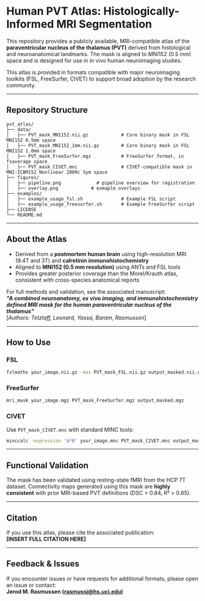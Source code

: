 # Human PVT Atlas: Histologically-Informed MRI Segmentation

This repository provides a publicly available, MRI-compatible atlas of the **paraventricular nucleus of the thalamus (PVT)** derived from histological and neuroanatomical landmarks. The mask is aligned to MNI152 (0.5 mm) space and is designed for use in in vivo human neuroimaging studies.

This atlas is provided in formats compatible with major neuroimaging toolkits (FSL, FreeSurfer, CIVET) to support broad adoption by the research community.

---

## Repository Structure

```
pvt_atlas/
├── data/
│   ├── PVT_mask_MNI152.nii.gz            # Core binary mask in FSL MNI152 0.5mm space
│   ├── PVT_mask_MNI152_1mm.nii.gz        # Core binary mask in FSL MNI152 1.0mm space
│   ├── PVT_mask_FreeSurfer.mgz           # FreeSurfer format, in fsaverage space
│   ├── PVT_mask_CIVET.mnc                # CIVET-compatible mask in MNI-ICBM152 Nonlinear 2009c Sym space
├── figures/
│   ├── pipeline.png             # pipeline overview for registration
│   ├── overlay.png            # exmaple overlays
├── examples/
│   ├── example_usage_fsl.sh              # Example FSL script
│   ├── example_usage_freesurfer.sh       # Example FreeSurfer script
├── LICENSE
└── README.md
```

---

## About the Atlas

- Derived from a **postmortem human brain** using high-resolution MRI (9.4T and 3T) and **calretinin immunohistochemistry**
- Aligned to **MNI152 (0.5 mm resolution)** using ANTs and FSL tools
- Provides greater posterior coverage than the Morel/Krauth atlas, consistent with cross-species anatomical reports

For full methods and validation, see the associated manuscript:  
**_"A combined neuroanatomy, ex vivo imaging, and immunohistochemistry defined MRI mask for the human paraventricular nucleus of the thalamus"_**  
[*Authors: Tetzlaff, Leonard, Yassa, Baram, Rasmussen*]

---

## How to Use

### FSL
```bash
fslmaths your_image.nii.gz -mas PVT_mask_FSL.nii.gz output_masked.nii.gz
```

### FreeSurfer
```bash
mri_mask your_image.mgz PVT_mask_FreeSurfer.mgz output_masked.mgz
```

### CIVET
Use `PVT_mask_CIVET.mnc` with standard MINC tools:
```bash
minccalc -expression 'A*B' your_image.mnc PVT_mask_CIVET.mnc output_masked.mnc
```

---

## Functional Validation

The mask has been validated using resting-state fMRI from the HCP 7T dataset. Connectivity maps generated using this mask are **highly consistent** with prior MRI-based PVT definitions (DSC > 0.84, R² > 0.85).

---

## Citation

If you use this atlas, please cite the associated publication:  
**[INSERT FULL CITATION HERE]**

---

## Feedback & Issues

If you encounter issues or have requests for additional formats, please open an issue or contact:  
**Jerod M. Rasmussen (rasmussj@hs.uci.edu)**
